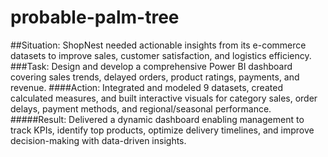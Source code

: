 # probable-palm-tree
##Situation: ShopNest needed actionable insights from its e-commerce datasets to improve sales, customer satisfaction, and logistics efficiency.
###Task: Design and develop a comprehensive Power BI dashboard covering sales trends, delayed orders, product ratings, payments, and revenue.
####Action: Integrated and modeled 9 datasets, created calculated measures, and built interactive visuals for category sales, order delays, payment methods, and regional/seasonal performance.
#####Result: Delivered a dynamic dashboard enabling management to track KPIs, identify top products, optimize delivery timelines, and improve decision-making with data-driven insights.
